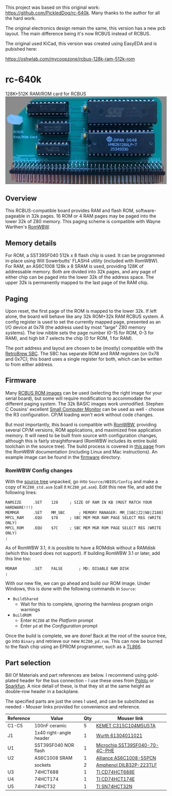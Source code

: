 This project was based on this original work: https://github.com/PickledDog/rc-640k.  Many thanks to the author for all the hard work.

The original electronics design remain the same, this version has a new pcb layout. The main difference being it's now RCBUS instead of RCBUS.

The original used KiCad, this version was created using EasyEDA and is pubished here:

https://oshwlab.com/mycoopzone/rcbus-128k-ram-512k-rom

# rc-640k
 128K+512K RAM/ROM card for RCBUS
![Assembled PD108](/img/assembled.jpg)

## Overview
This RCBUS-compatible board provides RAM and flash ROM, software-pageable in 32k pages. 16 ROM or 4 RAM pages may be paged into the lower 32k of Z80 memory. This paging scheme is compatible with Wayne Warthen's [RomWBW](https://github.com/wwarthen/RomWBW).

## Memory details
For ROM, a SST39SF040 512k x 8 flash chip is used. It can be programmed in-place using Will Sowerbutts' FLASH4 utility (included with RomWBW). For RAM, an AS6C1008 128k x 8 SRAM is used, providing 128K of addressable memory. Both are divided into 32k pages, and any page of either chip can be paged into the lower 32k of the address space. The upper 32k is permanently mapped to the last page of the RAM chip.

## Paging
Upon reset, the first page of the ROM is mapped to the lower 32k. If left alone, the board will behave like any 32k ROM+32k RAM RCBUS system. A config register is used to set the currently mapped page, presented as an I/O device at 0x78 (the address used by most "large" Z80 memory systems). The low nibble sets the page number (0-15 for ROM, 0-3 for RAM), and high bit 7 selects the chip (0 for ROM, 1 for RAM).

The port address and layout are chosen to be (mostly) compatible with the [RetroBrew SBC](https://www.retrobrewcomputers.org/doku.php?id=boards:sbc:sbc_v2:sbc_v2-003). The SBC has separate ROM and RAM registers (on 0x78 and 0x7C); this board uses a single register for both, which can be written to from either address.

## Firmware
Many [RCBUS ROM images](https://github.com/RCBUSZ80/RCBUS/tree/master/ROMs) can be used (selecting the right image for your serial board), but some will require modification to accommodate the different paging system. The 32k BASIC images work unmodified. Stephen C Cousins' excellent [Small Computer Monitor](https://smallcomputercentral.wordpress.com/small-computer-monitor/) can be used as well - choose the R3 configuration. CP/M loading *won't work* without code changes.

But most importantly, this board is compatible with [RomWBW](https://github.com/wwarthen/RomWBW), providing several CP/M versions, ROM applications, and maximized free application memory. It will need to be built from source with configuration changes, although this is fairly straightforward (RomWBW includes its entire build toolchain in the source tree). The build process is covered in [this page](https://github.com/wwarthen/RomWBW/blob/master/Source/ReadMe.txt) from the RomWBW documentation (including Linux and Mac instructions). An example image can be found in the [firmware](/firmware) directory.

### RomWBW Config changes
With the [source tree](https://github.com/wwarthen/RomWBW) unpacked, go into `Source/HBIOS/Config` and make a copy of `RCZ80_std.asm` (call it `RCZ80_pd.asm`). Edit this new file, and add the following lines:
```
RAMSIZE		.SET	128		; SIZE OF RAM IN KB (MUST MATCH YOUR HARDWARE!!!)
MEMMGR		.SET	MM_SBC		; MEMORY MANAGER: MM_[SBC|Z2|N8|Z180]
MPCL_RAM	.EQU	$78		; SBC MEM MGR RAM PAGE SELECT REG (WRITE ONLY)
MPCL_ROM	.EQU	$7C		; SBC MEM MGR ROM PAGE SELECT REG (WRITE ONLY)
;
```
As of RomWBW 3.1, it is possible to have a ROMdisk without a RAMdisk (which this board does not support). If building RomWBW 3.1 or later, add this line too: 
```
MDRAM		.SET	FALSE		; MD: DISABLE RAM DISK
;
```
With our new file, we can go ahead and build our ROM image. Under Windows, this is done with the following commands in `Source`:

* `BuildShared`
  * Wait for this to complete, ignoring the harmless program origin warnings
* `BuildROM`
  * Enter `RCZ80` at the *Platform* prompt
  * Enter `pd` at the *Configuration* prompt

Once the build is complete, we are done! Back at the root of the source tree, go into `Binary` and retrieve our new `RCZ80_pd.rom`. This can now be burned to the flash chip using an EPROM programmer, such as a [TL866](https://www.ebay.com/sch/i.html?_nkw=tl866ii+plus).

## Part selection
Bill Of Materials and part references are below. I recommend using gold-plated header for the bus connection - I use these ones from [Pololu](https://www.pololu.com/product/967) or [Sparkfun](https://www.sparkfun.com/products/553). A nice detail of these, is that they sit at the same height as double-row header in a backplane.

The specified parts are just the ones I used, and can be substituted as needed - Mouser links provided for convenience and reference.

| Reference | Value | Qty | Mouser link |
| --------- | ----- | --- | ----------- |
| C1-C5 | 100nF ceramic | 5 | [KEMET C315C104M5U5TA](https://www.mouser.com/ProductDetail/C315C104M5U5TA7303) |
| J1 | 1x40 right-angle header | 1 | [Wurth 61304011021](https://www.mouser.com/ProductDetail/61304011021) |
| U1 | SST39SF040 NOR flash | 1 | [Microchip SST39SF040-70-4C-PHE](https://www.mouser.com/ProductDetail/SST39SF040-70-4C-PHE) |
| U2 | AS6C1008 SRAM | 1 | [Alliance AS6C1008-55PCN](https://www.mouser.com/ProductDetail/AS6C1008-55PCN) |
| | sockets | 2 | [Amphenol DILB32P-223TLF](https://www.mouser.com/ProductDetail/DILB32P-223TLF) |
| U3 | 74HCT688 | 1 | [TI CD74HCT688E](https://www.mouser.com/ProductDetail/CD74HCT688E) |
| U4 | 74HCT174 | 1 | [TI CD74HCT174E](https://www.mouser.com/ProductDetail/CD74HCT174E) |
| U5 | 74HCT32 | 1 | [TI SN74HCT32N](https://www.mouser.com/ProductDetail/SN74HCT32N) |
